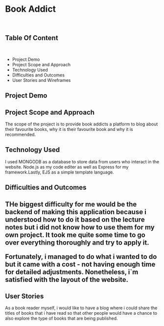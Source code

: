<h1>Book Addict</h1> 

<br>

<h2>Table Of Content</h2>
<br>

<ul>
 <li>Project Demo </li>
<li>Project Scope and Approach </li>
<li>Technology Used</li>
<li>Difficulties and Outcomes</li>
<li>User Stories and Wireframes</li>
</ul>

<h2>Project Demo </h2>


<h2>Project Scope and Approach</h2>
<p>The scope of the project is to provide book addicts a platform to blog about their favourite books, why it is their favourite book and why it is recommended.<p>

<h2>Technology Used</h2>
<p>I used MONGODB as a database to store data from users who interact in the website. Node.js as my code editer as well as Express for my framework.Lastly, EJS as a simple template language.</p>

<h2>Difficulties and Outcomes<h2>
<p>THe biggest difficulty for me would be the backend of making this application because i understood how to do it based on the lecture notes but i did not know how to use them for my own project. It took me quite some time to go over everything thoroughly and try to apply it.

Fortunately, i managed to do what i wanted to do but it came with a cost - not having enough time for detailed adjustments. Nonetheless, i`m satisfied with the layout of the website.</p>

<h2>User Stories</h2>
<p>As a book reader myself, i would like to have a blog where i could share the titles of books that i have read so that other people would have a chance to also explore the type of books that are being published.</p>


